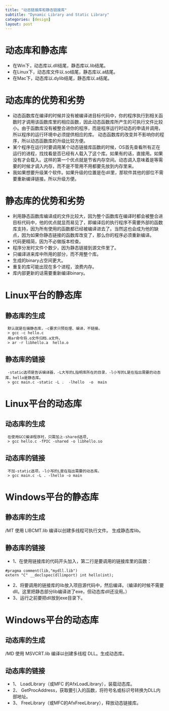 ```yaml
---
title: "动态链接库和静态链接库"
subtitle: "Dynamic Library and Static Library"
categories: [design]
layout: post
---
```

# 动态库和静态库

- 在Win下，动态库以.dll结尾，静态库以.lib结尾。
- 在Linux下，动态库文件以.so结尾，静态库以.a结尾。
- 在Mac下，动态库以.dylib结尾，静态库以.a结尾。


# 动态库的优势和劣势

- 动态函数库在编译的时候并没有被编译进目标代码中，你的程序执行到相关函数时才调用该函数库里的相应函数，因此动态函数库所产生的可执行文件比较小。由于函数库没有被整合进你的程序，而是程序运行时动态的申请并调用，所以程序的运行环境中必须提供相应的库。 动态函数库的改变并不影响你的程序，所以动态函数库的升级比较方便。
- 某个程序在运行时要调用某个动态链接库函数的时候，OS首先查看所有正在运行的进程，找找看是否已经有人载入了这个库。如果有的话，直接用。如果没有才会载入。这样的第一个优点就是节省内存空间。动态调入意味着是等需要的时候才调入内存，而不是不管用不用都要先放到内存里来。
- 我如果想要升级某个软件。如果升级的位置是在dll里，那软件其他的部位不需要重新编译链接。所以升级方便。

# 静态库的优势和劣势

- 利用静态函数库编译成的文件比较大，因为整个函数库在编译时都会被整合进目标代码中，他的优点就显而易见了，即编译后的执行程序不需要外部的函数库支持，因为所有使用的函数都已经被编译进去了。当然这也会成为他的缺点，因为如果你静态链接的函数库改变了，那么你的程序必须重新编译。
- 代码更精简，因为不必做版本检查。
- 程序分发时文件个数少，因为静态链接到源文件里了。
- 只编译进来库中所用的部分，而不用整个库。
- 生成的binary占空间更大。
- 重复的库可能出现在多个进程，浪费内存。
- 库内部更新的话需要重新编译binary。


# Linux平台的静态库

## 静态库的生成

     默认就是在编静态库，-c要求只预处理、编译，不链接。
     > gcc -c hello.c
     用ar命令将.o文件归档.a文件。
     > ar -r libhello.a  hello.o

## 静态库的链接

     -static选项是告诉编译器，-L大写的L指明库所在的目录，-l小写的L是在指出需要的动态库，hello是静态库。
     > gcc main.c -static -L .  -lhello  -o  main


# Linux平台的动态库

## 动态库的生成

     在使用GCC编译程序时，只需加上-shared选项,
     > gcc hello.c -fPIC -shared -o libhello.so

## 动态库的链接

     不加-static选项，-l小写的L是在指出需要的动态库。
     > gcc main.c -L . -lhello -o main



# Windows平台的静态库

## 静态库的生成

/MT 使用 LIBCMT.lib 编译以创建多线程可执行文件。  生成静态库lib。

## 静态库的链接

- 1、在使用链接库的代码开头加入，第二行是要调用的链接库里的函数：
```
#pragma comment(lib,"mydll.lib")
extern "C" __declspec(dllimport) int hello(int);
```
- 2、将要调用的链接库的lib放入项目源代码中，然后编译。（编译的时候不需要dll。这里把静态部分lib编译进了exe，但动态库dll还没用。）
- 3、运行之前要把dll放到exe目录下。


# Windows平台的动态库

## 动态库的生成

/MD 使用 MSVCRT.lib 编译以创建多线程 DLL。生成动态库。

## 动态库的链接

- 1、 LoadLibrary（或MFC 的AfxLoadLibrary），装载动态库。
- 2、 GetProcAddress，获取要引入的函数，将符号名或标识号转换为DLL内部地址。
- 3、 FreeLibrary（或MFC的AfxFreeLibrary），释放动态链接库。




<!--
这里是注释区

```
print "hello"
```

***Stronger***

{% highlight python %}
print "hello, Lucky!"
{% endhighlight %}

![My image]({{ site.baseurl }}/images/emule.png)

My Github is [here][mygithub].
[mygithub]: https://github.com/lucky521

-->